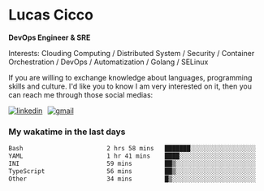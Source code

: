 # Lucas Cicco

**DevOps Engineer & SRE**

Interests: Clouding Computing / Distributed System / Security / Container Orchestration / DevOps / Automatization / Golang / SELinux

If you are willing to exchange knowledge about languages, programming skills and culture. I'd like you to know I am very interested on it, then you can reach me through those social medias:

<div style="display: flex; align-items: center; gap: 10px;">
  <a href="https://www.linkedin.com/in/lucas-vitor-de-cicco" target="_blank">
    <img
      src="https://img.shields.io/badge/-LinkedIn-%230077B5?style=for-the-badge&logo=linkedin&logoColor=white"
      alt="linkedin"
      target="_blank" 
    />
  </a>
  <a href="mailto:lucasvitorx1@gmail.com">
      <img
        src="https://img.shields.io/badge/-Gmail-%23333?style=for-the-badge&logo=gmail&logoColor=white"
        alt="gmail"
        target="_blank"
      />
  </a>
</div>

### My wakatime in the last days

<!--START_SECTION:waka-->

```txt
Bash                       2 hrs 58 mins   ███████░░░░░░░░░░░░░░░░░░   27.56 %
YAML                       1 hr 41 mins    ████░░░░░░░░░░░░░░░░░░░░░   15.78 %
INI                        59 mins         ██▒░░░░░░░░░░░░░░░░░░░░░░   09.23 %
TypeScript                 56 mins         ██▒░░░░░░░░░░░░░░░░░░░░░░   08.79 %
Other                      34 mins         █▒░░░░░░░░░░░░░░░░░░░░░░░   05.29 %
```

<!--END_SECTION:waka-->
